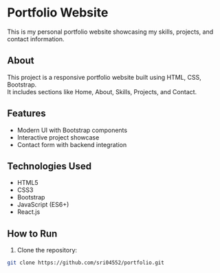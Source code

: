 # Portfolio Website

This is my personal portfolio website showcasing my skills, projects, and contact information.

## About

This project is a responsive portfolio website built using HTML, CSS, Bootstrap.  
It includes sections like Home, About, Skills, Projects, and Contact.

## Features

- Modern UI with Bootstrap components
- Interactive project showcase
- Contact form with backend integration

## Technologies Used

- HTML5
- CSS3
- Bootstrap
- JavaScript (ES6+)
- React.js

## How to Run

1. Clone the repository:

```bash
git clone https://github.com/sri04552/portfolio.git
